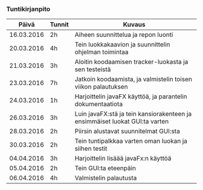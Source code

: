 ### Tuntikirjanpito
Päivä | Tunnit | Kuvaus
--------------- | ----- | ------
16.03.2016 | 2h | Aiheen suunnittelua ja repon luonti
20.03.2016 | 4h | Tein luokkakaavion ja suunnittelin ohjelman toimintaa
21.03.2016 | 3h | Aloitin koodaamisen tracker-luokasta ja sen testeistä
23.03.2016 | 7h | Jatkoin koodaamista, ja valmistelin toisen viikon palautuksen
24.03.2016 | 1h | Harjoittelin javaFX käyttöä, ja parantelin dokumentaatiota
26.03.2016 | 3h | Luin javaFX:stä ja tein kansiorakenteen ja ensimmäiset luokat GUI:ta varten
28.03.2016 | 2h | Piirsin alustavat suunnitelmat GUI:sta
30.03.2016 | 2h | Tein tuntipalkkaa varten oman luokan ja siihen testit
04.04.2016 | 3h | Harjoittelin lisäää javaFx:n käyttöä
05.04.2016 | 2h | Tein GUI:ta eteenpäin
06.04.2016 | 4h | Valmistelin palautusta

